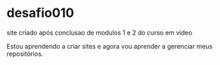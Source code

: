 # desafio010
 site criado após conclusao de modulos 1 e 2 do curso em vídeo

 Estou aprendendo a criar sites e agora vou aprender a gerenciar meus repositórios.
